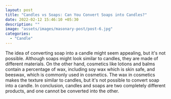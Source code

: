 ```yaml
---
layout: post
title: "Candles vs Soaps: Can You Convert Soaps into Candles?"
date: 2022-02-12 15:46:10 +05:30
description: ""
image: "assets/images/masonary-post/post-6.jpg"
categories: 
  - "Candle"
---
```


The idea of converting soap into a candle might seem appealing, but it's not possible. Although soaps might look similar to candles, they are made of different materials. On the other hand, cosmetics like lotions and balms contain a percentage of wax, including soy wax which is skin safe, and beeswax, which is commonly used in cosmetics. The wax in cosmetics makes the texture similar to candles, but it's not possible to convert soap into a candle. In conclusion, candles and soaps are two completely different products, and one cannot be converted into the other.